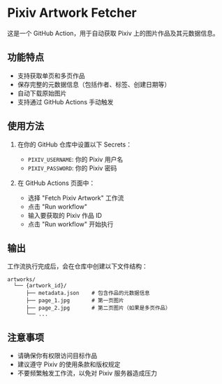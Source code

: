 # Pixiv Artwork Fetcher

这是一个 GitHub Action，用于自动获取 Pixiv 上的图片作品及其元数据信息。

## 功能特点

- 支持获取单页和多页作品
- 保存完整的元数据信息（包括作者、标签、创建日期等）
- 自动下载原始图片
- 支持通过 GitHub Actions 手动触发

## 使用方法

1. 在你的 GitHub 仓库中设置以下 Secrets：
   - `PIXIV_USERNAME`: 你的 Pixiv 用户名
   - `PIXIV_PASSWORD`: 你的 Pixiv 密码

2. 在 GitHub Actions 页面中：
   - 选择 "Fetch Pixiv Artwork" 工作流
   - 点击 "Run workflow"
   - 输入要获取的 Pixiv 作品 ID
   - 点击 "Run workflow" 开始执行

## 输出

工作流执行完成后，会在仓库中创建以下文件结构：

```
artworks/
  └── {artwork_id}/
      ├── metadata.json    # 包含作品的元数据信息
      ├── page_1.jpg       # 第一页图片
      ├── page_2.jpg       # 第二页图片（如果是多页作品）
      └── ...
```

## 注意事项

- 请确保你有权限访问目标作品
- 建议遵守 Pixiv 的使用条款和版权规定
- 不要频繁触发工作流，以免对 Pixiv 服务器造成压力 